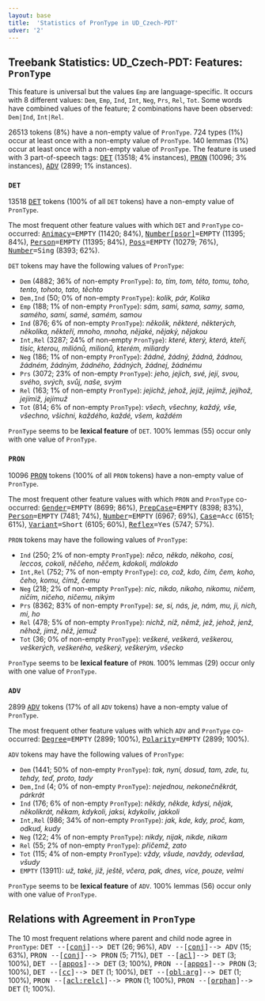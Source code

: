 ```yaml
---
layout: base
title:  'Statistics of PronType in UD_Czech-PDT'
udver: '2'
---
```


## Treebank Statistics: UD_Czech-PDT: Features: `PronType`

This feature is universal but the values `Emp` are language-specific.
It occurs with 8 different values: `Dem`, `Emp`, `Ind`, `Int`, `Neg`, `Prs`, `Rel`, `Tot`.
Some words have combined values of the feature; 2 combinations have been observed: `Dem|Ind`, `Int|Rel`.

26513 tokens (8%) have a non-empty value of `PronType`.
724 types (1%) occur at least once with a non-empty value of `PronType`.
140 lemmas (1%) occur at least once with a non-empty value of `PronType`.
The feature is used with 3 part-of-speech tags: <tt><a href="cs_pdt-pos-DET.html">DET</a></tt> (13518; 4% instances), <tt><a href="cs_pdt-pos-PRON.html">PRON</a></tt> (10096; 3% instances), <tt><a href="cs_pdt-pos-ADV.html">ADV</a></tt> (2899; 1% instances).

### `DET`

13518 <tt><a href="cs_pdt-pos-DET.html">DET</a></tt> tokens (100% of all `DET` tokens) have a non-empty value of `PronType`.

The most frequent other feature values with which `DET` and `PronType` co-occurred: <tt><a href="cs_pdt-feat-Animacy.html">Animacy</a></tt><tt>=EMPTY</tt> (11420; 84%), <tt><a href="cs_pdt-feat-Number-psor.html">Number[psor]</a></tt><tt>=EMPTY</tt> (11395; 84%), <tt><a href="cs_pdt-feat-Person.html">Person</a></tt><tt>=EMPTY</tt> (11395; 84%), <tt><a href="cs_pdt-feat-Poss.html">Poss</a></tt><tt>=EMPTY</tt> (10279; 76%), <tt><a href="cs_pdt-feat-Number.html">Number</a></tt><tt>=Sing</tt> (8393; 62%).

`DET` tokens may have the following values of `PronType`:

* `Dem` (4882; 36% of non-empty `PronType`): <em>to, tím, tom, této, tomu, toho, tento, tohoto, tato, těchto</em>
* `Dem,Ind` (50; 0% of non-empty `PronType`): <em>kolik, pár, Kolika</em>
* `Emp` (188; 1% of non-empty `PronType`): <em>sám, sami, sama, samy, samo, samého, samí, samé, samém, samou</em>
* `Ind` (876; 6% of non-empty `PronType`): <em>několik, některé, některých, několika, někteří, mnoho, mnoha, nějaké, nějaký, nějakou</em>
* `Int,Rel` (3287; 24% of non-empty `PronType`): <em>které, který, která, kteří, tisíc, kterou, miliónů, milionů, kterém, miliardy</em>
* `Neg` (186; 1% of non-empty `PronType`): <em>žádné, žádný, žádná, žádnou, žádném, žádným, žádného, žádných, žádnej, žádnému</em>
* `Prs` (3072; 23% of non-empty `PronType`): <em>jeho, jejich, své, její, svou, svého, svých, svůj, naše, svým</em>
* `Rel` (163; 1% of non-empty `PronType`): <em>jejichž, jehož, jejíž, jejímž, jejíhož, jejímiž, jejímuž</em>
* `Tot` (814; 6% of non-empty `PronType`): <em>všech, všechny, každý, vše, všechno, všichni, každého, každé, všem, každém</em>

`PronType` seems to be **lexical feature** of `DET`. 100% lemmas (55) occur only with one value of `PronType`.

### `PRON`

10096 <tt><a href="cs_pdt-pos-PRON.html">PRON</a></tt> tokens (100% of all `PRON` tokens) have a non-empty value of `PronType`.

The most frequent other feature values with which `PRON` and `PronType` co-occurred: <tt><a href="cs_pdt-feat-Gender.html">Gender</a></tt><tt>=EMPTY</tt> (8699; 86%), <tt><a href="cs_pdt-feat-PrepCase.html">PrepCase</a></tt><tt>=EMPTY</tt> (8398; 83%), <tt><a href="cs_pdt-feat-Person.html">Person</a></tt><tt>=EMPTY</tt> (7481; 74%), <tt><a href="cs_pdt-feat-Number.html">Number</a></tt><tt>=EMPTY</tt> (6967; 69%), <tt><a href="cs_pdt-feat-Case.html">Case</a></tt><tt>=Acc</tt> (6151; 61%), <tt><a href="cs_pdt-feat-Variant.html">Variant</a></tt><tt>=Short</tt> (6105; 60%), <tt><a href="cs_pdt-feat-Reflex.html">Reflex</a></tt><tt>=Yes</tt> (5747; 57%).

`PRON` tokens may have the following values of `PronType`:

* `Ind` (250; 2% of non-empty `PronType`): <em>něco, někdo, někoho, cosi, leccos, cokoli, něčeho, něčem, kdokoli, málokdo</em>
* `Int,Rel` (752; 7% of non-empty `PronType`): <em>co, což, kdo, čím, čem, koho, čeho, komu, čímž, čemu</em>
* `Neg` (218; 2% of non-empty `PronType`): <em>nic, nikdo, nikoho, nikomu, ničem, ničím, ničeho, ničemu, nikým</em>
* `Prs` (8362; 83% of non-empty `PronType`): <em>se, si, nás, je, nám, mu, ji, nich, mi, ho</em>
* `Rel` (478; 5% of non-empty `PronType`): <em>nichž, níž, němž, jež, jehož, jenž, něhož, jimž, něž, jemuž</em>
* `Tot` (36; 0% of non-empty `PronType`): <em>veškeré, veškerá, veškerou, veškerých, veškerého, veškerý, veškerým, všecko</em>

`PronType` seems to be **lexical feature** of `PRON`. 100% lemmas (29) occur only with one value of `PronType`.

### `ADV`

2899 <tt><a href="cs_pdt-pos-ADV.html">ADV</a></tt> tokens (17% of all `ADV` tokens) have a non-empty value of `PronType`.

The most frequent other feature values with which `ADV` and `PronType` co-occurred: <tt><a href="cs_pdt-feat-Degree.html">Degree</a></tt><tt>=EMPTY</tt> (2899; 100%), <tt><a href="cs_pdt-feat-Polarity.html">Polarity</a></tt><tt>=EMPTY</tt> (2899; 100%).

`ADV` tokens may have the following values of `PronType`:

* `Dem` (1441; 50% of non-empty `PronType`): <em>tak, nyní, dosud, tam, zde, tu, tehdy, teď, proto, tady</em>
* `Dem,Ind` (4; 0% of non-empty `PronType`): <em>nejednou, nekonečněkrát, párkrát</em>
* `Ind` (176; 6% of non-empty `PronType`): <em>někdy, někde, kdysi, nějak, několikrát, někam, kdykoli, jaksi, kdykoliv, jakkoli</em>
* `Int,Rel` (986; 34% of non-empty `PronType`): <em>jak, kde, kdy, proč, kam, odkud, kudy</em>
* `Neg` (122; 4% of non-empty `PronType`): <em>nikdy, nijak, nikde, nikam</em>
* `Rel` (55; 2% of non-empty `PronType`): <em>přičemž, zato</em>
* `Tot` (115; 4% of non-empty `PronType`): <em>vždy, všude, navždy, odevšad, všudy</em>
* `EMPTY` (13911): <em>už, také, již, ještě, včera, pak, dnes, více, pouze, velmi</em>

`PronType` seems to be **lexical feature** of `ADV`. 100% lemmas (56) occur only with one value of `PronType`.

## Relations with Agreement in `PronType`

The 10 most frequent relations where parent and child node agree in `PronType`:
<tt>DET --[<tt><a href="cs_pdt-dep-conj.html">conj</a></tt>]--> DET</tt> (26; 96%),
<tt>ADV --[<tt><a href="cs_pdt-dep-conj.html">conj</a></tt>]--> ADV</tt> (15; 63%),
<tt>PRON --[<tt><a href="cs_pdt-dep-conj.html">conj</a></tt>]--> PRON</tt> (5; 71%),
<tt>DET --[<tt><a href="cs_pdt-dep-acl.html">acl</a></tt>]--> DET</tt> (3; 100%),
<tt>DET --[<tt><a href="cs_pdt-dep-appos.html">appos</a></tt>]--> DET</tt> (3; 100%),
<tt>PRON --[<tt><a href="cs_pdt-dep-appos.html">appos</a></tt>]--> PRON</tt> (3; 100%),
<tt>DET --[<tt><a href="cs_pdt-dep-cc.html">cc</a></tt>]--> DET</tt> (1; 100%),
<tt>DET --[<tt><a href="cs_pdt-dep-obl-arg.html">obl:arg</a></tt>]--> DET</tt> (1; 100%),
<tt>PRON --[<tt><a href="cs_pdt-dep-acl-relcl.html">acl:relcl</a></tt>]--> PRON</tt> (1; 100%),
<tt>PRON --[<tt><a href="cs_pdt-dep-orphan.html">orphan</a></tt>]--> DET</tt> (1; 100%).

